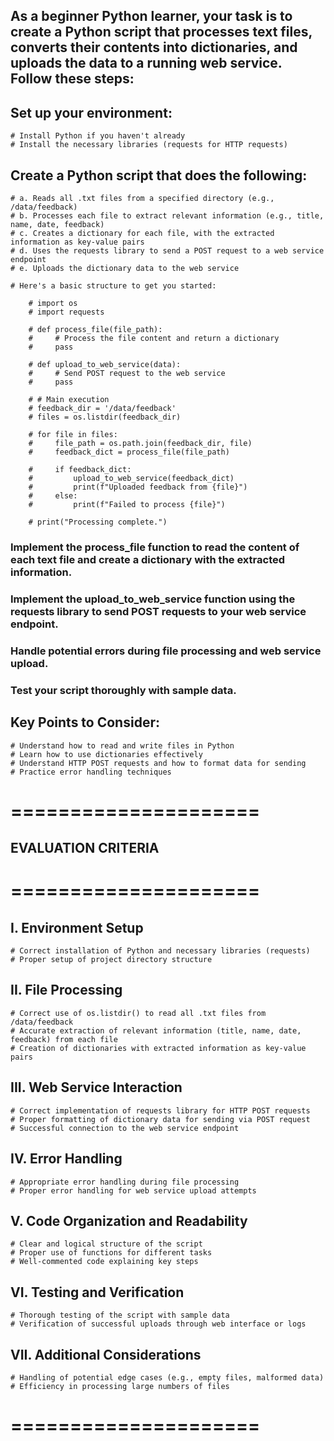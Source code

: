 ## As a beginner Python learner, your task is to create a Python script that processes text files, converts their contents into dictionaries, and uploads the data to a running web service. Follow these steps:

## Set up your environment:
    # Install Python if you haven't already
    # Install the necessary libraries (requests for HTTP requests)

## Create a Python script that does the following:
    # a. Reads all .txt files from a specified directory (e.g., /data/feedback)
    # b. Processes each file to extract relevant information (e.g., title, name, date, feedback)
    # c. Creates a dictionary for each file, with the extracted information as key-value pairs
    # d. Uses the requests library to send a POST request to a web service endpoint
    # e. Uploads the dictionary data to the web service

    # Here's a basic structure to get you started:

        # import os
        # import requests

        # def process_file(file_path):
        #     # Process the file content and return a dictionary
        #     pass

        # def upload_to_web_service(data):
        #     # Send POST request to the web service
        #     pass

        # # Main execution
        # feedback_dir = '/data/feedback'
        # files = os.listdir(feedback_dir)

        # for file in files:
        #     file_path = os.path.join(feedback_dir, file)
        #     feedback_dict = process_file(file_path)
            
        #     if feedback_dict:
        #         upload_to_web_service(feedback_dict)
        #         print(f"Uploaded feedback from {file}")
        #     else:
        #         print(f"Failed to process {file}")

        # print("Processing complete.")
### Implement the process_file function to read the content of each text file and create a dictionary with the extracted information.
### Implement the upload_to_web_service function using the requests library to send POST requests to your web service endpoint.
### Handle potential errors during file processing and web service upload.
### Test your script thoroughly with sample data.

## Key Points to Consider:
    # Understand how to read and write files in Python
    # Learn how to use dictionaries effectively
    # Understand HTTP POST requests and how to format data for sending
    # Practice error handling techniques


# =====================
## EVALUATION CRITERIA
# =====================

## I. Environment Setup
    # Correct installation of Python and necessary libraries (requests)
    # Proper setup of project directory structure

## II. File Processing
    # Correct use of os.listdir() to read all .txt files from /data/feedback
    # Accurate extraction of relevant information (title, name, date, feedback) from each file
    # Creation of dictionaries with extracted information as key-value pairs

## III. Web Service Interaction
    # Correct implementation of requests library for HTTP POST requests
    # Proper formatting of dictionary data for sending via POST request
    # Successful connection to the web service endpoint

## IV. Error Handling
    # Appropriate error handling during file processing
    # Proper error handling for web service upload attempts

## V. Code Organization and Readability
    # Clear and logical structure of the script
    # Proper use of functions for different tasks
    # Well-commented code explaining key steps

## VI. Testing and Verification
    # Thorough testing of the script with sample data
    # Verification of successful uploads through web interface or logs

## VII. Additional Considerations
    # Handling of potential edge cases (e.g., empty files, malformed data)
    # Efficiency in processing large numbers of files

# =====================